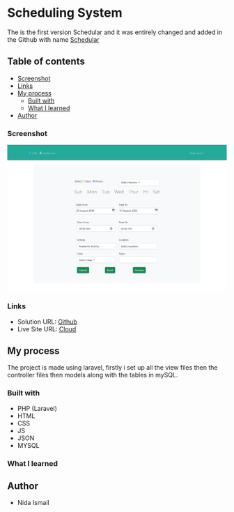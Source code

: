 # Scheduling System
The is the first version Schedular and it was entirely changed and added in the Github with name [Schedular](https://github.com/nidaismail/Scheduler)

## Table of contents

- [Screenshot](#screenshot)
- [Links](#links)
- [My process](#my-process)
  - [Built with](#built-with)
  - [What I learned](#what-i-learned)
- [Author](#author)


### Screenshot

![](./schedule.png)

### Links

- Solution URL: [Github](https://github.com/nidaismail/Schedular-Old)
- Live Site URL: [Cloud](https://schedular.imdcollege.edu.pk/)

## My process

The project is made using laravel, firstly i set up all the view files then the controller files then models along with the tables in mySQL.

### Built with

- PHP (Laravel)
- HTML
- CSS
- JS
- JSON
- MYSQL

### What I learned


## Author

- Nida Ismail
